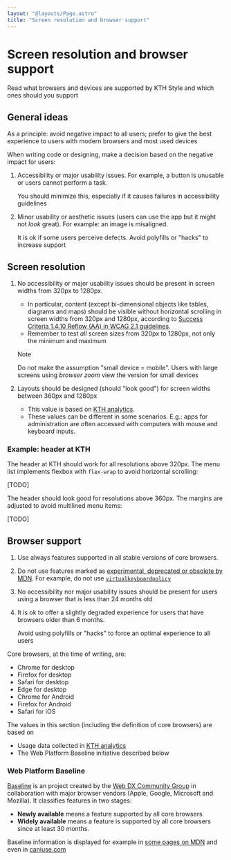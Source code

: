 ```yaml
---
layout: "@layouts/Page.astro"
title: "Screen resolution and browser support"
---
```


# Screen resolution and browser support

<p class="lead">Read what browsers and devices are supported by KTH Style and which ones should you support</p>

## General ideas

As a principle: avoid negative impact to all users; prefer to give the best experience to users with modern browsers and most used devices

When writing code or designing, make a decision based on the negative impact for users:

1. Accessibility or major usability issues. For example, a button is unusable or users cannot perform a task.

   You should minimize this, especially if it causes failures in accessibility guidelines

2. Minor usability or aesthetic issues (users can use the app but it might not _look_ great). For example: an image is misaligned.

   It is ok if some users perceive defects. Avoid polyfills or "hacks" to increase support

## Screen resolution

1. No accessibility or major usability issues should be present in screen widths from 320px to 1280px.

   - In particular, content (except bi-dimensional objects like tables, diagrams and maps) should be visible without horizontal scrolling in screen widths from 320px and 1280px, according to [Success Criteria 1.4.10 Reflow (AA) in WCAG 2.1 guidelines](https://www.w3.org/WAI/WCAG21/Understanding/reflow).
   - Remember to test _all_ screen sizes from 320px to 1280px, not only the minimum and maximum

   > [!NOTE]
   > Do not make the assumption "small device = mobile". Users with large screens using _browser zoom_ view the version for small devices

2. Layouts should be designed (should "look good") for screen widths between 360px and 1280px

   - This value is based on [KTH analytics](https://analytics.sys.kth.se/).
   - These values can be different in some scenarios. E.g.: apps for administration are often accessed with computers with mouse and keyboard inputs.

### Example: header at KTH

The header at KTH should work for all resolutions above 320px. The menu list implements flexbox with `flex-wrap` to avoid horizontal scrolling:

[TODO]

The header should look good for resolutions above 360px. The margins are adjusted to avoid multilined menu items:

[TODO]

## Browser support

1. Use always features supported in all stable versions of core browsers.
2. Do not use features marked as [experimental, deprecated or obsolete by MDN](https://developer.mozilla.org/en-US/docs/MDN/Writing_guidelines/Experimental_deprecated_obsolete). For example, do not use [`virtualkeyboardpolicy`](https://developer.mozilla.org/en-US/docs/Web/HTML/Global_attributes/virtualkeyboardpolicy)
3. No accessibility nor major usability issues should be present for users using a browser that is less than 24 months old
4. It is ok to offer a slightly degraded experience for users that have browsers older than 6 months.

   Avoid using polyfills or "hacks" to force an optimal experience to all users

Core browsers, at the time of writing, are:

- Chrome for desktop
- Firefox for desktop
- Safari for desktop
- Edge for desktop
- Chrome for Android
- Firefox for Android
- Safari for iOS

The values in this section (including the definition of core browsers) are based on

- Usage data collected in [KTH analytics](https://analytics.sys.kth.se)
- The Web Platform Baseline initiative described below

### Web Platform Baseline

[Baseline](https://web.dev/baseline) is an project created by the [Web DX Community Group](https://www.w3.org/blog/2022/webdx-improving-the-experience-for-web-developers/) in collaboration with major browser vendors (Apple, Google, Microsoft and Mozilla). It classifies features in two stages:

- **Newly available** means a feature supported by all core browsers
- **Widely available** means a feature is supported by all core browsers since at least 30 months.

Baseline information is displayed for example in [some pages on MDN](https://developer.mozilla.org/en-US/docs/Web/JavaScript/Reference/Statements/async_function) and even in [caniuse.com](https://caniuse.com/css-grid)

